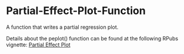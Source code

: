 # Partial-Effect-Plot-Function
A function that writes a partial regression plot.

Details about the peplot() function can be found at the following RPubs vignette: [Partial Effect Plot](http://rpubs.com/milesdwilliams15/328471)
